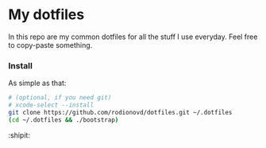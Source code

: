 # My dotfiles

In this repo are my common dotfiles for all the stuff I use everyday.
Feel free to copy-paste something.


### Install

As simple as that:

```bash
# (optional, if you need git)
# xcode-select --install
git clone https://github.com/rodionovd/dotfiles.git ~/.dotfiles
(cd ~/.dotfiles && ./bootstrap)
```

:shipit:
